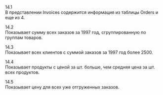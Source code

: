 
14.1  
В представлении Invoices содержится информация из таблицы Orders и еще из 4.  

14.2  
Показывает сумму всех заказов за 1997 год, сгруппированную по группам товаров.  

14.3  
Показывает всех клиентов с суммой заказов за 1997 год более 2500.  

14.4  
Показывает продукты с ценой за шт. больше, чем средняя цена за шт. всех продуктов.  

14.5  
Показывает цену для всех уже отгруженных заказов. 
